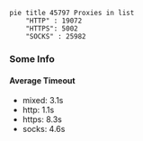 
```mermaid
pie title 45797 Proxies in list
    "HTTP" : 19072
    "HTTPS": 5002
    "SOCKS" : 25982
```

### Some Info
#### Average Timeout

- mixed: 3.1s
- http: 1.1s
- https: 8.3s
- socks: 4.6s